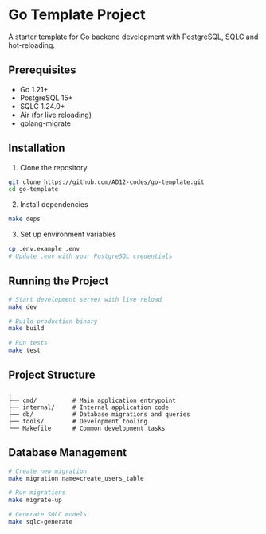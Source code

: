 # Go Template Project

A starter template for Go backend development with PostgreSQL, SQLC and hot-reloading.

## Prerequisites

- Go 1.21+
- PostgreSQL 15+
- SQLC 1.24.0+
- Air (for live reloading)
- golang-migrate

## Installation

1. Clone the repository

```bash
git clone https://github.com/AD12-codes/go-template.git
cd go-template
```

2. Install dependencies

```bash
make deps
```

3. Set up environment variables

```bash
cp .env.example .env
# Update .env with your PostgreSQL credentials
```

## Running the Project

```bash
# Start development server with live reload
make dev

# Build production binary
make build

# Run tests
make test
```

## Project Structure

```
.
├── cmd/          # Main application entrypoint
├── internal/     # Internal application code
├── db/           # Database migrations and queries
├── tools/        # Development tooling
└── Makefile      # Common development tasks
```

## Database Management

```bash
# Create new migration
make migration name=create_users_table

# Run migrations
make migrate-up

# Generate SQLC models
make sqlc-generate
```
